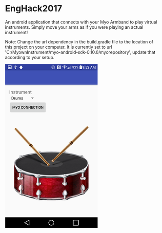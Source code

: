 # EngHack2017
An android application that connects with your Myo Armband to play virtual instruments. Simply move your arms as if you were playing an actual instrument! 

Note: Change the url dependency in the build.gradle file to the location of this project on your computer.
It is currently set to url 'C:/MyownInstrument/myo-android-sdk-0.10.0/myorepository', update that according to your setup.

![Alt text](/myo_instrument.png?)

